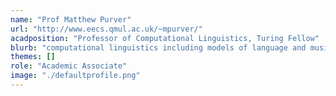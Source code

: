 ```yaml
---
name: "Prof Matthew Purver"
url: "http://www.eecs.qmul.ac.uk/~mpurver/"
acadposition: "Professor of Computational Linguistics, Turing Fellow"
blurb: "computational linguistics including models of language and music"
themes: []
role: "Academic Associate"
image: "./defaultprofile.png"
---
```

